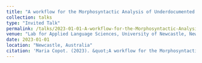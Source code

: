 ```yaml
---
title: "A workflow for the Morphosyntactic Analysis of Underdocumented Languages"
collection: talks
type: "Invited Talk"
permalink: /talks/2023-01-01-A-workflow-for-the-Morphosyntactic-Analysis-of-Und
venue: "Lab for Applied Language Sciences, University of Newcastle, Newcastle, Australia"
date: 2023-01-01
location: "Newcastle, Australia"
citation: 'Maria Copot. (2023). &quot;A workflow for the Morphosyntactic Analysis of Underdocumented Languages&quot;. Lab for Applied Language Sciences, University of Newcastle, Newcastle, Australia.'
---
```



